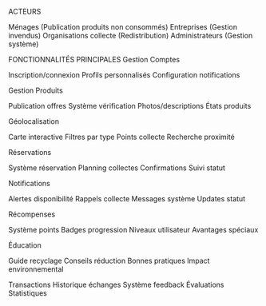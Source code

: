 ACTEURS


Ménages (Publication produits non consommés)
Entreprises (Gestion invendus)
Organisations collecte (Redistribution)
Administrateurs (Gestion système)


FONCTIONNALITÉS PRINCIPALES
Gestion Comptes

Inscription/connexion
Profils personnalisés
Configuration notifications

Gestion Produits

Publication offres
Système vérification
Photos/descriptions
États produits

Géolocalisation

Carte interactive
Filtres par type
Points collecte
Recherche proximité

Réservations

Système réservation
Planning collectes
Confirmations
Suivi statut

Notifications

Alertes disponibilité
Rappels collecte
Messages système
Updates statut

Récompenses

Système points
Badges progression
Niveaux utilisateur
Avantages spéciaux

Éducation

Guide recyclage
Conseils réduction
Bonnes pratiques
Impact environnemental

Transactions
Historique échanges
Système feedback
Évaluations
Statistiques
